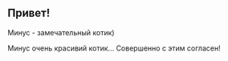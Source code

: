 ## Привет!

Минус - замечательный котик)

Минус очень красивий котик...
Совершенно с этим согласен!
